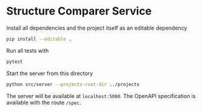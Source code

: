 # Structure Comparer Service

Install all dependencies and the project itself as an editable dependency

```bash
pip install --editable .
```

Run all tests with

```bash
pytest
```

Start the server from this directory

```bash
python src/server --projects-root-dir ../projects
```

The server will be available at `localhost:5000`. The OpenAPI specification is available with the route `/spec`.
